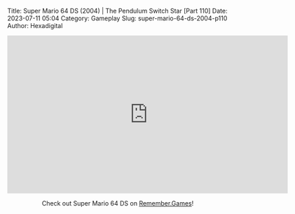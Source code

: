 Title: Super Mario 64 DS (2004) | The Pendulum Switch Star [Part 110]
Date: 2023-07-11 05:04
Category: Gameplay
Slug: super-mario-64-ds-2004-p110
Author: Hexadigital

<center><iframe src="https://www.youtube.com/embed/G6COyT7HPDk?feature=oembed" allow="accelerometer; autoplay; encrypted-media; gyroscope; picture-in-picture" width="640" height="360" frameborder="0"></iframe>

Check out Super Mario 64 DS on [Remember.Games](https://remember.games/game/2250/super-mario-64-ds/)!</center>